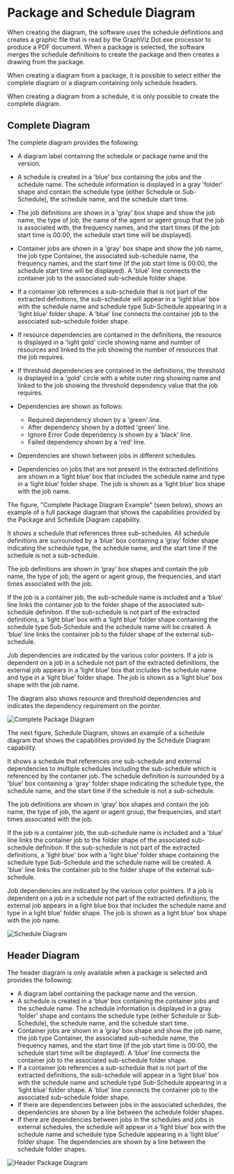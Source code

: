 # Package and Schedule Diagram

When creating the diagram, the software uses the schedule definitions and creates a graphic file that is read by the GraphViz Dot.exe processor to produce a PDF document. When a package is selected, the software merges the schedule definitions to create the package and then creates a drawing from the package.

When creating a diagram from a package, it is possible to select either the complete diagram or a diagram containing only schedule headers.

When creating a diagram from a schedule, it is only possible to create the complete diagram.


## Complete Diagram

The complete diagram provides the following:

* A diagram label containing the schedule or package name and the version.
* A schedule is created in a 'blue' box containing the jobs and the schedule name. The schedule information is displayed in a gray 'folder' shape and contain the schedule type (either Schedule or Sub-Schedule), the schedule name, and the schedule start time.
* The job definitions are shown in a 'gray' box shape and show the job name, the type of job, the name of the agent or agent group that the job is associated with, the frequency names, and the start times (if the job start time is 00:00, the schedule start time will be displayed).
* Container jobs are shown in a 'gray' box shape and show the job name, the job type Container, the associated sub-schedule name, the frequency names, and the start time (if the job start time is 00:00, the schedule start time will be displayed). A 'blue' line connects the container job to the associated sub-schedule folder shape.
* If a container job references a sub-schedule that is not part of the extracted definitions, the sub-schedule will appear in a 'light blue' box with the schedule name and schedule type Sub-Schedule appearing in a 'light blue' folder shape. A ‘blue’ line connects the container job to the associated sub-schedule folder shape.
* If resource dependencies are contained in the definitions, the resource is displayed in a 'light gold' circle showing name and number of resources and linked to the job showing the number of resources that the job requires.
* If threshold dependencies are contained in the definitions, the threshold is displayed in a 'gold' circle with a white outer ring showing name and linked to the job showing the threshold dependency value that the job requires.

* Dependencies are shown as follows:
    * Required dependency shown by a 'green' line.
    * After dependency shown by a dotted 'green' line.
    * Ignore Error Code dependency is shown by a 'black' line.
    * Failed dependency shown by a 'red' line.

* Dependencies are shown between jobs in different schedules.

* Dependencies on jobs that are not present in the extracted definitions are shown in a ‘light blue’ box that includes the schedule name and type in a ‘light blue’ folder shape. The job is shown as a ‘light blue’ box shape with the job name.

The figure, "Complete Package Diagram Example" (seen below), shows an example of a full package diagram that shows the capabilities provided by the Package and Schedule Diagram capability.

It shows a schedule that references three sub-schedules. All schedule definitions are surrounded by a ‘blue’ box containing a ‘gray’ folder shape indicating the schedule type, the schedule name, and the start time if the schedule is not a sub-schedule.

The job definitions are shown in ‘gray’ box shapes and contain the job name, the type of job, the agent or agent group, the frequencies, and start times associated with the job.

If the job is a container job, the sub-schedule name is included and a ‘blue’ line links the container job to the folder shape of the associated sub-schedule definition. If the sub-schedule is not part of the extracted definitions, a ‘light blue’ box with a ‘light blue’ folder shape containing the schedule type Sub-Schedule and the schedule name will be created. A ‘blue’ line links the container job to the folder shape of the external sub-schedule.

Job dependencies are indicated by the various color pointers. If a job is dependent on a job in a schedule not part of the extracted definitions, the external job appears in a ‘light blue’ box that includes the schedule name and type in a ‘light blue’ folder shape. The job is shown as a ‘light blue’ box shape with the job name.

The diagram also shows resource and threshold dependencies and indicates the dependency requirement on the pointer.

![Complete Package Diagram](../static/img/complete-package-diagram.png)

The next figure, Schedule Diagram, shows an example of a schedule diagram that shows the capabilities provided by the Schedule Diagram capability.

It shows a schedule that references one sub-schedule and external dependencies to multiple schedules including the sub-schedule which is referenced by the container job. The schedule definition is surrounded by a 'blue' box containing a 'gray' folder shape indicating the schedule type, the schedule name, and the start time if the schedule is not a sub-schedule.

The job definitions are shown in 'gray' box shapes and contain the job name, the type of job, the agent or agent group, the frequencies, and start times associated with the job.

If the job is a container job, the sub-schedule name is included and a 'blue' line links the container job to the folder shape of the associated sub-schedule definition. If the sub-schedule is not part of the extracted definitions, a 'light blue' box with a 'light blue' folder shape containing the schedule type Sub-Schedule and the schedule name will be created. A 'blue' line links the container job to the folder shape of the external sub-schedule.

Job dependencies are indicated by the various color pointers. If a job is dependent on a job in a schedule not part of the extracted definitions, the external job appears in a light blue box that includes the schedule name and type in a light blue' folder shape. The job is shown as a light blue' box shape with the job name.

![Schedule Diagram](../static/img/schedule-diagram.png)

## Header Diagram

The header diagram is only available when a package is selected and provides the following:

* A diagram label containing the package name and the version.
* A schedule is created in a ‘blue’ box containing the container jobs and the schedule name. The schedule information is displayed in a gray ‘folder’ shape and contains the schedule type (either Schedule or Sub-Schedule), the schedule name, and the schedule start time.
* Container jobs are shown in a ‘gray’ box shape and show the job name, the job type Container, the associated sub-schedule name, the frequency names, and the start time (if the job start time is 00:00, the schedule start time will be displayed). A ‘blue’ line connects the container job to the associated sub-schedule folder shape.
* If a container job references a sub-schedule that is not part of the extracted definitions, the sub-schedule will appear in a ‘light blue’ box with the schedule name and schedule type Sub-Schedule appearing in a ‘light blue’ folder shape. A ‘blue’ line connects the container job to the associated sub-schedule folder shape.
* If there are dependencies between jobs in the associated schedules, the dependencies are shown by a line between the schedule folder shapes.
* If there are dependencies between jobs in the schedules and jobs in external schedules, the schedule will appear in a ‘light blue’ box with the schedule name and schedule type Schedule appearing in a ‘light blue’ folder shape. The dependencies are shown by a line between the schedule folder shapes.


![Header Package Diagram](../static/img/header-package-diagram.png)



